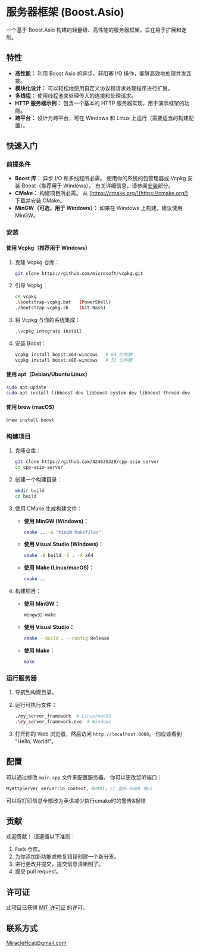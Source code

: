 # 服务器框架 (Boost.Asio)

一个基于 Boost.Asio 构建的轻量级、高性能的服务器框架，旨在易于扩展和定制。

## 特性

*   **高性能：** 利用 Boost.Asio 的异步、非阻塞 I/O 操作，能够高效地处理并发连接。
*   **模块化设计：** 可以轻松地使用自定义协议和请求处理程序进行扩展。
*   **多线程：** 使用线程池来处理传入的连接和处理请求。
*   **HTTP 服务器示例：** 包含一个基本的 HTTP 服务器实现，用于演示框架的功能。
*   **跨平台：** 设计为跨平台，可在 Windows 和 Linux 上运行（需要适当的构建配置）。

## 快速入门

### 前提条件

*   **Boost 库：** 异步 I/O 和多线程所必需。 使用你的系统的包管理器或 Vcpkg 安装 Boost（推荐用于 Windows）。 有关详细信息，请参阅[安装](#安装)部分。
*   **CMake：** 构建项目所必需。 从 [https://cmake.org/](https://cmake.org/) 下载并安装 CMake。
*   **MinGW（可选，用于 Windows）：** 如果在 Windows 上构建，建议使用 MinGW。

### 安装

#### 使用 Vcpkg（推荐用于 Windows）

1.  克隆 Vcpkg 仓库：

    ```bash
    git clone https://github.com/microsoft/vcpkg.git
    ```

2.  引导 Vcpkg：

    ```bash
    cd vcpkg
    .\bootstrap-vcpkg.bat   (PowerShell)
    ./bootstrap-vcpkg.sh    (Git Bash)
    ```

3.  将 Vcpkg 与你的系统集成：

    ```bash
    .\vcpkg integrate install
    ```

4.  安装 Boost：

    ```bash
    vcpkg install boost:x64-windows   # 64 位构建
    vcpkg install boost:x86-windows   # 32 位构建
    ```

#### 使用 apt（Debian/Ubuntu Linux）

```bash
sudo apt update
sudo apt install libboost-dev libboost-system-dev libboost-thread-dev
```

#### 使用 brew (macOS)

```bash
brew install boost
```

### 构建项目

1.  克隆仓库：

    ```bash
    git clone https://github.com/424635328/cpp-asio-server
    cd cpp-asio-server
    ```

2.  创建一个构建目录：

    ```bash
    mkdir build
    cd build
    ```

3.  使用 CMake 生成构建文件：

    *   **使用 MinGW (Windows)：**

        ```bash
        cmake .. -G "MinGW Makefiles"
        ```

    *   **使用 Visual Studio (Windows)：**

        ```bash
        cmake -B build -S . -A x64
        ```

    *   **使用 Make (Linux/macOS)：**

        ```bash
        cmake ..
        ```

4.  构建项目：

    *   **使用 MinGW：**

        ```bash
        mingw32-make
        ```

    *   **使用 Visual Studio：**

        ```bash
        cmake --build . --config Release
        ```

    *   **使用 Make：**

        ```bash
        make
        ```

### 运行服务器

1.  导航到构建目录。
2.  运行可执行文件：

    ```bash
    ./my_server_framework  # Linux/macOS
    .\my_server_framework.exe  # Windows
    ```

3.  打开你的 Web 浏览器，然后访问 `http://localhost:8088`。 你应该看到 "Hello, World!"。

## 配置

可以通过修改 `main.cpp` 文件来配置服务器。 你可以更改监听端口：

```c++
MyHttpServer server(io_context, 8088); // 监听 8088 端口
```

可以将打印信息全部改为英语减少执行cmake时的警告&报错

## 贡献

欢迎贡献！ 请遵循以下准则：

1.  Fork 仓库。
2.  为你添加新功能或修复错误创建一个新分支。
3.  进行更改并提交，提交信息清晰明了。
4.  提交 pull request。

## 许可证

此项目已获得 [MIT 许可证](LICENSE) 的许可。

## 联系方式

MiracleHcat@gmail.com
